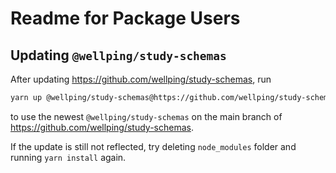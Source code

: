 # Readme for Package Users

## Updating `@wellping/study-schemas`

After updating https://github.com/wellping/study-schemas, run
```bash
yarn up @wellping/study-schemas@https://github.com/wellping/study-schemas
```
to use the newest `@wellping/study-schemas` on the main branch of https://github.com/wellping/study-schemas.

If the update is still not reflected, try deleting `node_modules` folder and running `yarn install` again.
